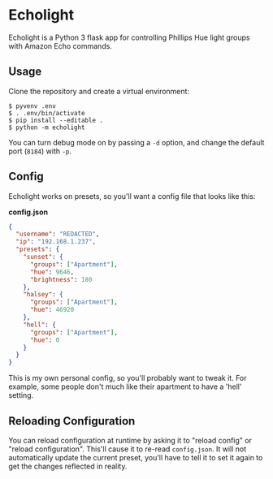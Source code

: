 # Echolight

Echolight is a Python 3 flask app for controlling Phillips Hue light groups
with Amazon Echo commands.

## Usage

Clone the repository and create a virtual environment:

```
$ pyvenv .env
$ . .env/bin/activate
$ pip install --editable .
$ python -m echolight
```

You can turn debug mode on by passing a `-d` option, and change the default
port (`8184`) with `-p`.

## Config

Echolight works on presets, so you'll want a config file that looks like this:

**config.json**

```json
{
  "username": "REDACTED",
  "ip": "192.168.1.237",
  "presets": {
    "sunset": {
      "groups": ["Apartment"],
      "hue": 9646,
      "brightness": 180
    },
    "halsey": {
      "groups": ["Apartment"],
      "hue": 46920
    },
    "hell": {
      "groups": ["Apartment"],
      "hue": 0
    }
  }
}
```

This is my own personal config, so you'll probably want to tweak it. For
example, some people don't much like their apartment to have a 'hell' setting.


## Reloading Configuration

You can reload configuration at runtime by asking it to "reload config" or
"reload configuration". This'll cause it to re-read `config.json`. It
will not automatically update the current preset, you'll have to tell it
to set it again to get the changes reflected in reality.
